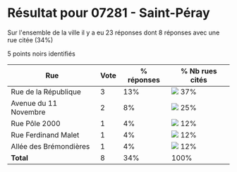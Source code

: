 # Résultat pour 07281 - Saint-Péray

Sur l'ensemble de la ville il y a eu 23 réponses dont 8 réponses avec une rue citée (34%)

5 points noirs identifiés

| Rue | Vote | % réponses | % Nb rues cités|
|-----|------|------------|----------------|
| Rue de la République | 3 | 13% | <img src="../../img/bar_37.gif" />&nbsp;37%|
| Avenue du 11 Novembre | 2 | 8% | <img src="../../img/bar_25.gif" />&nbsp;25%|
| Rue Pôle 2000 | 1 | 4% | <img src="../../img/bar_12.gif" />&nbsp;12%|
| Rue Ferdinand Malet | 1 | 4% | <img src="../../img/bar_12.gif" />&nbsp;12%|
| Allée des Brémondières | 1 | 4% | <img src="../../img/bar_12.gif" />&nbsp;12%|
| **Total** | 8 | 34% | 100%|
